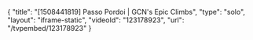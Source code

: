 {
    "title": "[1508441819] Passo Pordoi | GCN's Epic Climbs",
    "type": "solo",
    "layout": "iframe-static",
    "videoId": "123178923",
    "url": "\/tvpembed\/123178923"
}